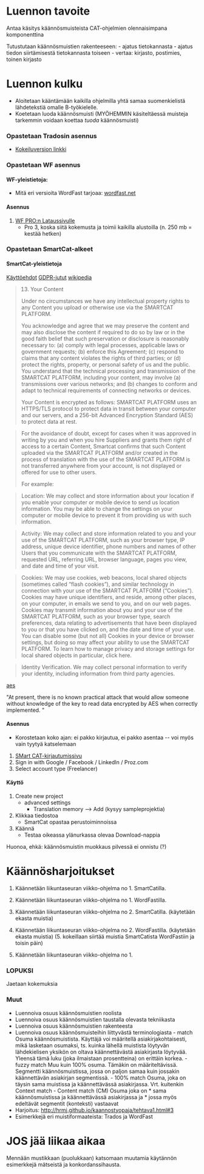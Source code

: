 Luennon tavoite
===============

Antaa käsitys käännösmuisteista CAT-ohjelmien olennaisimpana komponenttina

Tutustutaan käännösmuistien rakenteeseen:
    - ajatus tietokannasta
    - ajatus tiedon siirtämisestä tietokannasta toiseen
        - vertaa: kirjasto, postimies, toinen kirjasto

Luennon kulku
=============

- Aloitetaan kääntämään kaikilla ohjelmilla yhtä samaa suomenkielistä lähdetekstiä omalle B-työkielelle.
- Koetetaan luoda käännösmuisti (MYÖHEMMIN käsiteltäessä muisteja tarkemmin voidaan koettaa *tuoda* käännösmuisti)


### Opastetaan Tradosin asennus

- [Kokeiluversion linkki](http://www.sdltrados.com/products/trados-studio/free-trial.html)

### Opastetaan WF asennus

#### WF-yleistietoja:


- Mitä eri versioita WordFast tarjoaa: [wordfast.net](https://www.wordfast.net/)

#### Asennus

1. [WF PRO:n Lataussivulle](http://www.wordfast.com/downloadpage)
    - Pro 3, koska siitä kokemusta ja toimii kaikilla alustoilla (n. 250 mb = kestää hetken)


### Opastetaan SmartCat-alkeet

#### SmartCat-yleistietoja

[Käyttöehdot](https://www.smartcat.ai/terms/)
[GDPR-jutut](https://www.smartcat.ai/privacy-policy/)
[wikipedia](https://en.wikipedia.org/wiki/SmartCAT)



>13. Your Content
>
>Under no circumstances we have any intellectual property rights to any Content
>you upload or otherwise use via the SMARTCAT PLATFORM.
>
>You acknowledge and agree that we may preserve the content and may also
>disclose the content if required to do so by law or in the good faith belief
>that such preservation or disclosure is reasonably necessary to: (a) comply
>with legal processes, applicable laws or government requests; (b) enforce this
>Agreement; (c) respond to claims that any content violates the rights of third
>parties; or (d) protect the rights, property, or personal safety of us and the
>public. You understand that the technical processing and transmission of the
>SMARTCAT PLATFORM, including your content, may involve (a) transmissions over
>various networks; and (b) changes to conform and adapt to technical
>requirements of connecting networks or devices.
>
>Your Content is encrypted as follows: SMARTCAT PLATFORM uses an HTTPS/TLS
>protocol to protect data in transit between your computer and our servers, and
>a 256-bit Advanced Encryption Standard (AES) to protect data at rest.


> For the avoidance of doubt, except for cases when it was approved in writing
by you and when you hire Suppliers and grants them right of access to a certain
Content, Smartcat confirms that such Content uploaded via the SMARTCAT PLATFORM
and/or created in the process of translation with the use of the SMARTCAT
PLATFORM is not transferred anywhere from your account, is not displayed or
offered for use to other users.
>
>For example:

>Location: We may collect and store information about your location if you
enable your computer or mobile device to send us location information. You may
be able to change the settings on your computer or mobile device to prevent it
from providing us with such information.

>Activity: We may collect and store information related to you and your use of
the SMARTCAT PLATFORM, such as your browser type, IP address, unique device
identifier, phone numbers and names of other Users that you communicate with
the SMARTCAT PLATFORM, requested URL, referring URL, browser language, pages
you view, and date and time of your visit.

>Cookies: We may use cookies, web beacons, local shared objects (sometimes
called “flash cookies”), and similar technology in connection with your use of
the SMARTCAT PLATFORM (“Cookies”). Cookies may have unique identifiers, and
reside, among other places, on your computer, in emails we send to you, and on
our web pages. Cookies may transmit information about you and your use of the
SMARTCAT PLATFORM, such as your browser type, search preferences, data relating
to advertisements that have been displayed to you or that you have clicked on,
and the date and time of your use. You can disable some (but not all) Cookies
in your device or browser settings, but doing so may affect your ability to use
the SMARTCAT PLATFORM. To learn how to manage privacy and storage settings for
local shared objects in particular, click here.

>Identity Verification. We may collect personal information to verify your
identity, including information from third party agencies.



[aes](https://en.wikipedia.org/wiki/Advanced_Encryption_Standard)

"At present, there is no known practical attack that would allow someone
without knowledge of the key to read data encrypted by AES when correctly
implemented. "

#### Asennus

- Korostetaan koko ajan: ei pakko kirjautua, ei pakko asentaa -- voi myös vain tyytyä katselemaan

1. [SMart CAT-kirjautumissivu](https://www.smartcat.ai/freelance/?uiCulture=en)
2. Sign in with Google / Facebook / LinkedIn / Proz.com
3. Select account type (Freelancer)

#### Käyttö

1. Create new project
    - advanced settings
        - Translation memory --> Add
        (kysyy sampleprojektia)
2. Klikkaa tiedostoa
    - SmartCat opastaa perustoiminnoissa
3. Käännä
    - Testaa oikeassa ylänurkassa olevaa Download-nappia

Huonoa, ehkä: käännösmuistin muokkaus pilvessä ei onnistu (?)


# Käännösharjoitukset


1. Käännetään liikuntaseuran viikko-ohjelma no 1. SmartCatilla.
2. Käännetään liikuntaseuran viikko-ohjelma no 1. WordFastilla.
3. Käännetään liikuntaseuran viikko-ohjelma no 2. SmartCatilla. (käytetään ekasta muistia)
4. Käännetään liikuntaseuran viikko-ohjelma no 2. WordFastilla. (käytetään ekasta muistia)
(5. kokeillaan siirtää  muistia SmartCatista WordFastiin ja toisin päin)

2. Käännetään liikuntaseuran viikko-ohjelma no 1.


### LOPUKSI

Jaetaan kokemuksia


### Muut

- Luennoiva osuus käännösmuistien roolista
- Luennoiva osuus käännösmuistien taustalla olevasta tekniikasta
- Luennoiva osuus käännösmuistien rakenteesta
- Luennoiva osuus käännösmuisteihin liittyvästä terminologiasta
		- match
		    Osuma käännösmuistista. Käyttäjä voi määritellä asiakirjakohtaisesti, mikä lasketaan osumaksi, ts. kuinka 
		    lähellä muistista löytyvän lähdekielisen yksikön on oltava käännettävästä asiakirjasta löytyvää.
		    Yleensä tämä luku (joka ilmaistaan prosentteina) on erittäin korkea.
		- fuzzy match
            Muu kuin 100% osuma. Tämäkin on määriteltävissä. Segmentti
            käännösmuistissa, jossa on paljon samaa kuin
            jossakin käännettävän asiakirjan segmentissä.
		- 100% match
            Osuma, joka on täysin sama muistissa ja käännettävässä asiakirjassa. Vrt.
            kuitenkin Context match
		- Content match (CM)
            Osuma joka on
            * sama käännösmuistissa ja käännettävässä asiakirjassa ja 
            * jossa myös edeltävät segmentit (konteksti) vastaavat
- Harjoitus: http://hrmj.github.io/kaannostyopaja/tehtava1.html#3
- Esimerkkejä eri muistiformaateista: Trados ja WordFast

JOS jää liikaa aikaa
====================

Mennään mustikkaan (puolukkaan) katsomaan muutamia käytännön esimerkkejä mätseistä ja konkordanssihausta.



